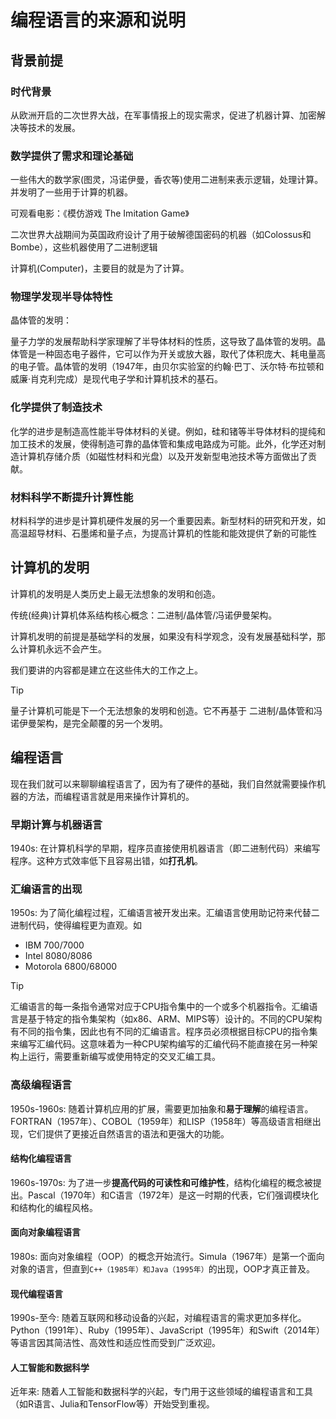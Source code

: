 # 编程语言的来源和说明

## 背景前提

### 时代背景

从欧洲开启的二次世界大战，在军事情报上的现实需求，促进了机器计算、加密解决等技术的发展。

### 数学提供了需求和理论基础

一些伟大的数学家(图灵，冯诺伊曼，香农等)使用二进制来表示逻辑，处理计算。并发明了一些用于计算的机器。

可观看电影：《模仿游戏 The Imitation Game》

二次世界大战期间为英国政府设计了用于破解德国密码的机器（如Colossus和Bombe），这些机器使用了二进制逻辑

计算机(Computer)，主要目的就是为了计算。

### 物理学发现半导体特性

晶体管的发明：

量子力学的发展帮助科学家理解了半导体材料的性质，这导致了晶体管的发明。晶体管是一种固态电子器件，它可以作为开关或放大器，取代了体积庞大、耗电量高的电子管。晶体管的发明（1947年，由贝尔实验室的约翰·巴丁、沃尔特·布拉顿和威廉·肖克利完成）是现代电子学和计算机技术的基石。

### 化学提供了制造技术

化学的进步是制造高性能半导体材料的关键。例如，硅和锗等半导体材料的提纯和加工技术的发展，使得制造可靠的晶体管和集成电路成为可能。此外，化学还对制造计算机存储介质（如磁性材料和光盘）以及开发新型电池技术等方面做出了贡献。

### 材料科学不断提升计算性能

材料科学的进步是计算机硬件发展的另一个重要因素。新型材料的研究和开发，如高温超导材料、石墨烯和量子点，为提高计算机的性能和能效提供了新的可能性

## 计算机的发明

计算机的发明是人类历史上最无法想象的发明和创造。

传统(经典)计算机体系结构核心概念：二进制/晶体管/冯诺伊曼架构。

计算机发明的前提是基础学科的发展，如果没有科学观念，没有发展基础科学，那么计算机永远不会产生。

我们要讲的内容都是建立在这些伟大的工作之上。

> [!TIP]
> 量子计算机可能是下一个无法想象的发明和创造。它不再基于 二进制/晶体管和冯诺伊曼架构，是完全颠覆的另一个发明。

## 编程语言

现在我们就可以来聊聊编程语言了，因为有了硬件的基础，我们自然就需要操作机器的方法，而编程语言就是用来操作计算机的。

### 早期计算与机器语言

1940s: 在计算机科学的早期，程序员直接使用机器语言（即二进制代码）来编写程序。这种方式效率低下且容易出错，如**打孔机**。

### 汇编语言的出现

1950s: 为了简化编程过程，汇编语言被开发出来。汇编语言使用助记符来代替二进制代码，使得编程更为直观。如

- IBM 700/7000
- Intel 8080/8086
- Motorola 6800/68000

> [!TIP]
> 汇编语言的每一条指令通常对应于CPU指令集中的一个或多个机器指令。汇编语言是基于特定的指令集架构（如x86、ARM、MIPS等）设计的。不同的CPU架构有不同的指令集，因此也有不同的汇编语言。程序员必须根据目标CPU的指令集来编写汇编代码。这意味着为一种CPU架构编写的汇编代码不能直接在另一种架构上运行，需要重新编写或使用特定的交叉汇编工具。

### 高级编程语言

1950s-1960s: 随着计算机应用的扩展，需要更加抽象和**易于理解**的编程语言。FORTRAN（1957年）、COBOL（1959年）和LISP（1958年）等高级语言相继出现，它们提供了更接近自然语言的语法和更强大的功能。

#### 结构化编程语言

1960s-1970s: 为了进一步**提高代码的可读性和可维护性**，结构化编程的概念被提出。Pascal（1970年）和C语言（1972年）是这一时期的代表，它们强调模块化和结构化的编程风格。

#### 面向对象编程语言

1980s: 面向对象编程（OOP）的概念开始流行。Simula（1967年）是第一个面向对象的语言，但直到`C++（1985年）和Java（1995年）`的出现，OOP才真正普及。

#### 现代编程语言

1990s-至今: 随着互联网和移动设备的兴起，对编程语言的需求更加多样化。Python（1991年）、Ruby（1995年）、JavaScript（1995年）和Swift（2014年）等语言因其简洁性、高效性和适应性而受到广泛欢迎。

#### 人工智能和数据科学

近年来: 随着人工智能和数据科学的兴起，专门用于这些领域的编程语言和工具（如R语言、Julia和TensorFlow等）开始受到重视。
